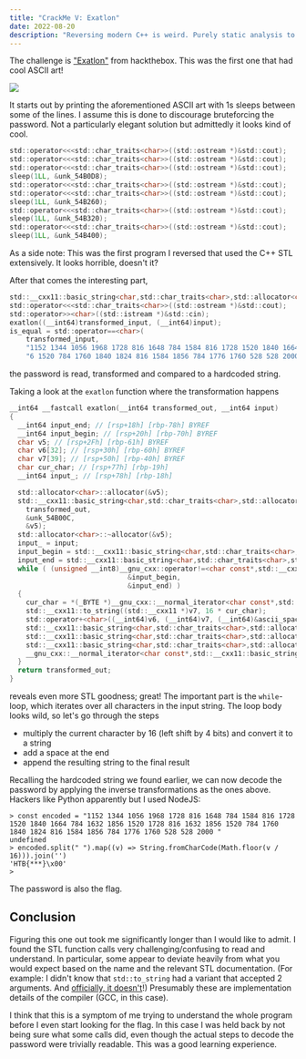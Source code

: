 ```yaml
---
title: "CrackMe V: Exatlon"
date: 2022-08-20
description: "Reversing modern C++ is weird. Purely static analysis to lift out a flag generation algorithm... again!"
---
```


The challenge is ["Exatlon"](https://app.hackthebox.com/challenges/121) from hackthebox. This was the first one that had cool ASCII art!

![](https://i.imgur.com/NfhNFdk.png)

It starts out by printing the aforementioned ASCII art with 1s sleeps between some of the lines. I assume this is done to discourage bruteforcing the password. Not a particularly elegant solution but admittedly it looks kind of cool.

```C
std::operator<<<std::char_traits<char>>((std::ostream *)&std::cout);
std::operator<<<std::char_traits<char>>((std::ostream *)&std::cout);
std::operator<<<std::char_traits<char>>((std::ostream *)&std::cout);
sleep(1LL, &unk_54B0D8);
std::operator<<<std::char_traits<char>>((std::ostream *)&std::cout);
std::operator<<<std::char_traits<char>>((std::ostream *)&std::cout);
sleep(1LL, &unk_54B260);
std::operator<<<std::char_traits<char>>((std::ostream *)&std::cout);
sleep(1LL, &unk_54B320);
std::operator<<<std::char_traits<char>>((std::ostream *)&std::cout);
sleep(1LL, &unk_54B400);
```

As a side note: This was the first program I reversed that used the C++ STL extensively. It looks horrible, doesn't it?

After that comes the interesting part,

```C
std::__cxx11::basic_string<char,std::char_traits<char>,std::allocator<char>>::basic_string(input);
std::operator<<<std::char_traits<char>>((std::ostream *)&std::cout);
std::operator>><char>((std::istream *)&std::cin);
exatlon((__int64)transformed_input, (__int64)input);
is_equal = std::operator==<char>(
    transformed_input,
    "1152 1344 1056 1968 1728 816 1648 784 1584 816 1728 1520 1840 1664 784 1632 1856 1520 1728 816 1632 185"
    "6 1520 784 1760 1840 1824 816 1584 1856 784 1776 1760 528 528 2000 ");
```

the password is read, transformed and compared to a hardcoded string.

Taking a look at the `exatlon` function where the transformation happens

```C
__int64 __fastcall exatlon(__int64 transformed_out, __int64 input)
{
  __int64 input_end; // [rsp+18h] [rbp-78h] BYREF
  __int64 input_begin; // [rsp+20h] [rbp-70h] BYREF
  char v5; // [rsp+2Fh] [rbp-61h] BYREF
  char v6[32]; // [rsp+30h] [rbp-60h] BYREF
  char v7[39]; // [rsp+50h] [rbp-40h] BYREF
  char cur_char; // [rsp+77h] [rbp-19h]
  __int64 input_; // [rsp+78h] [rbp-18h]

  std::allocator<char>::allocator(&v5);
  std::__cxx11::basic_string<char,std::char_traits<char>,std::allocator<char>>::basic_string(
    transformed_out,
    &unk_54B00C,
    &v5);
  std::allocator<char>::~allocator(&v5);
  input_ = input;
  input_begin = std::__cxx11::basic_string<char,std::char_traits<char>,std::allocator<char>>::begin(input);
  input_end = std::__cxx11::basic_string<char,std::char_traits<char>,std::allocator<char>>::end(input_);
  while ( (unsigned __int8)__gnu_cxx::operator!=<char const*,std::__cxx11::basic_string<char,std::char_traits<char>,std::allocator<char>>>(
                             &input_begin,
                             &input_end) )
  {
    cur_char = *(_BYTE *)__gnu_cxx::__normal_iterator<char const*,std::__cxx11::basic_string<char,std::char_traits<char>,std::allocator<char>>>::operator*(&input_begin);
    std::__cxx11::to_string((std::__cxx11 *)v7, 16 * cur_char);
    std::operator+<char>((__int64)v6, (__int64)v7, (__int64)&ascii_space);
    std::__cxx11::basic_string<char,std::char_traits<char>,std::allocator<char>>::operator+=(transformed_out, v6);
    std::__cxx11::basic_string<char,std::char_traits<char>,std::allocator<char>>::~basic_string(v6);
    std::__cxx11::basic_string<char,std::char_traits<char>,std::allocator<char>>::~basic_string(v7);
    __gnu_cxx::__normal_iterator<char const*,std::__cxx11::basic_string<char,std::char_traits<char>,std::allocator<char>>>::operator++(&input_begin);
  }
  return transformed_out;
}
```

reveals even more STL goodness; great! The important part is the `while`-loop, which iterates over all characters in the input string. The loop body looks wild, so let's go through the steps

- multiply the current character by 16 (left shift by 4 bits) and convert it to a string
- add a space at the end
- append the resulting string to the final result

Recalling the hardcoded string we found earlier, we can now decode the password by applying the inverse transformations as the ones above. Hackers like Python apparently but I used NodeJS:

```JS
> const encoded = "1152 1344 1056 1968 1728 816 1648 784 1584 816 1728 1520 1840 1664 784 1632 1856 1520 1728 816 1632 1856 1520 784 1760 1840 1824 816 1584 1856 784 1776 1760 528 528 2000 "
undefined
> encoded.split(" ").map((v) => String.fromCharCode(Math.floor(v / 16))).join('')
'HTB{***}\x00'
>
```

The password is also the flag.

## Conclusion

Figuring this one out took me significantly longer than I would like to admit. I found the STL function calls very challenging/confusing to read and understand. In particular, some appear to deviate heavily from what you would expect based on the name and the relevant STL documentation. (For example: I didn't know that `std::to_string` had a variant that accepted 2 arguments. And [officially, it doesn't](https://en.cppreference.com/w/cpp/string/basic_string/to_string)!) Presumably these are implementation details of the compiler (GCC, in this case).

I think that this is a symptom of me trying to understand the whole program before I even start looking for the flag. In this case I was held back by not being sure what some calls did, even though the actual steps to decode the password were trivially readable. This was a good learning experience.
